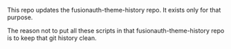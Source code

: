 This repo updates the fusionauth-theme-history repo. It exists only for that purpose.

The reason not to put all these scripts in that fusionauth-theme-history repo is to keep that git history clean.
